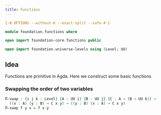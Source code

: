 ```yaml
---
title: Functions
---
```


```agda
{-# OPTIONS --without-K --exact-split --safe #-}

module foundation.functions where

open import foundation-core.functions public

open import foundation.universe-levels using (Level; UU)
```

## Idea

Functions are primitive in Agda. Here we construct some basic functions

### Swapping the order of two variables

```agda
Π-swap : {i j k : Level} {A : UU i} {B : UU j} {C : A → (B → UU k)} →
  ((x : A) (y : B) → C x y) → ((y : B) (x : A) → C x y)
Π-swap f y x = f x y
```
